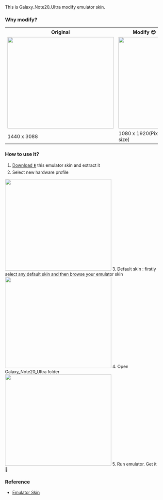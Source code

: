 This is Galaxy_Note20_Ultra modify emulator skin.

### Why modify?
<table>
  <tr>
    <th>Original</th>
    <th>Modify 😍</th>
  </tr>
  <tr>
    <td><img src="https://github.com/Win-Lwin-Oo/android-emulator-skins/blob/master/Galaxy_Note20_Ultra/image/photo_2021-06-16%2016.11.20.jpeg" width="350" height="300"/></td>
    <td><img src="https://github.com/Win-Lwin-Oo/android-emulator-skins/blob/master/Galaxy_Note20_Ultra/image/Screen%20Shot%202021-06-16%20at%203.48.55%20PM.png" width="170" height="300"/></td>
  </tr>
  <tr>
    <td>1440 x 3088</td>
    <td>1080 x 1920(Pixel 2 size)</td>
  </tr>
</table>

### How to use it?
1. [Download ⬇️](https://downgit.github.io/#/home?url=https://github.com/Win-Lwin-Oo/android-emulator-skins/tree/master/Galaxy_Note20_Ultra) this emulator skin and extract it
2. Select new hardware profile
<img src="https://github.com/Win-Lwin-Oo/android-emulator-skins/blob/master/Galaxy_Note20_Ultra/image/Screen%20Shot%202021-06-16%20at%203.41.51%20PM.png" width="350" height="300"/>
3. Default skin : firstly select any default skin and then browse your emulator skin
<img src="https://github.com/Win-Lwin-Oo/android-emulator-skins/blob/master/Galaxy_Note20_Ultra/image/Screen%20Shot%202021-06-16%20at%203.42.18%20PM.png" width="350" height="300"/>
4. Open Galaxy_Note20_Ultra folder
<img src="https://github.com/Win-Lwin-Oo/android-emulator-skins/blob/master/Galaxy_Note20_Ultra/image/Screen%20Shot%202021-06-16%20at%203.43.04%20PM.png" width="350" height="300"/>
5. Run emulator. Get it 🤩


### Reference
- [Emulator Skin](https://developer.samsung.com/galaxy-emulator-skin/overview.html)
